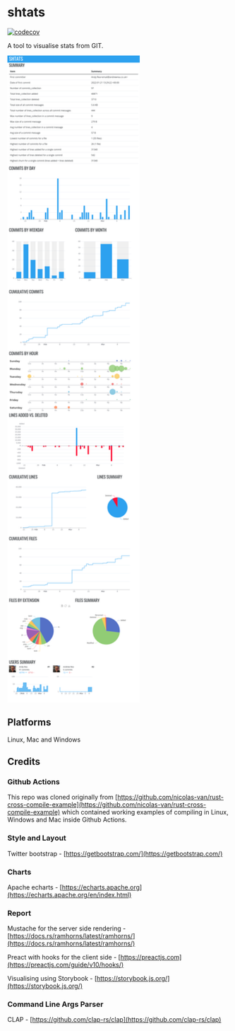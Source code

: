 # shtats

[![codecov](https://codecov.io/gh/reaandrew/shtats/branch/main/graph/badge.svg?token=QQ1U61LTF9)](https://codecov.io/gh/reaandrew/shtats)

A tool to visualise stats from GIT.

<img alt="shtats report" src="docs/images/shtats.png" width="300"/>

## Platforms

Linux, Mac and Windows

## Credits

### Github Actions
This repo was cloned originally from [https://github.com/nicolas-van/rust-cross-compile-example](https://github.com/nicolas-van/rust-cross-compile-example) which contained working examples of compiling in Linux, Windows and Mac inside Github Actions.

### Style and Layout
Twitter bootstrap - [https://getbootstrap.com/](https://getbootstrap.com/)

### Charts
Apache echarts - [https://echarts.apache.org](https://echarts.apache.org/en/index.html)

### Report
Mustache for the server side rendering - [https://docs.rs/ramhorns/latest/ramhorns/](https://docs.rs/ramhorns/latest/ramhorns/)

Preact with hooks for the client side - [https://preactjs.com](https://preactjs.com/guide/v10/hooks/)

Visualising using Storybook - [https://storybook.js.org/](https://storybook.js.org/)

### Command Line Args Parser

CLAP - [https://github.com/clap-rs/clap](https://github.com/clap-rs/clap)

